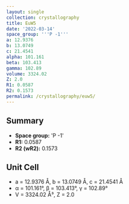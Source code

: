 ```yaml
---
layout: single
collection: crystallography
title: EuW5
date: '2022-03-14'
space_group: '''P -1'''
a: 12.9376
b: 13.0749
c: 21.4541
alpha: 101.161
beta: 103.413
gamma: 102.89
volume: 3324.02
Z: 2.0
R1: 0.0587
R2: 0.1573
permalink: /crystallography/euw5/
---
```


## Summary

- **Space group:** 'P -1'
- **R1:** 0.0587
- **R2 (wR2):** 0.1573

## Unit Cell
- a = 12.9376 Å, b = 13.0749 Å, c = 21.4541 Å
- α = 101.161°, β = 103.413°, γ = 102.89°
- V = 3324.02 Å³, Z = 2.0
